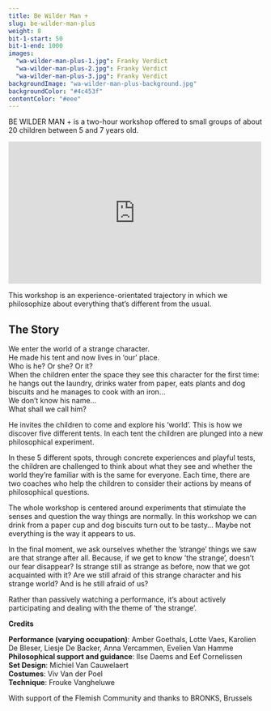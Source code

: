 ```yaml
---
title: Be Wilder Man +
slug: be-wilder-man-plus
weight: 8
bit-1-start: 50
bit-1-end: 1000
images:
  "wa-wilder-man-plus-1.jpg": Franky Verdict
  "wa-wilder-man-plus-2.jpg": Franky Verdict
  "wa-wilder-man-plus-3.jpg": Franky Verdict
backgroundImage: "wa-wilder-man-plus-background.jpg"
backgroundColor: "#4c453f"
contentColor: "#eee"
---
```

<style>
  #main {
    background-size: cover;
    background-attachment: fixed;
    background-repeat: no-repeat;
    background-position: center center;
  }

  #content {
    text-shadow: 1px 1px 1px rgba(0, 0, 0, 0.5);
  }
</style>
BE WILDER MAN + is a two-hour workshop offered to small groups of about 20 children between 5 and 7 years old.

<iframe src="https://player.vimeo.com/video/148214920?title=0&byline=0&portrait=0" width="500" height="281" frameborder="0" webkitallowfullscreen mozallowfullscreen allowfullscreen></iframe>

This workshop is an experience-orientated trajectory in which we philosophize about everything that’s different from the usual.

## The Story

We enter the world of a strange character. <br>
He made his tent and now lives in ‘our’ place. <br>
Who is he? Or she? Or it? <br>
When the children enter the space they see this character for the first time: <br>
he hangs out the laundry, drinks water from paper, eats plants and dog biscuits and he manages to cook with an iron… <br>
We don’t know his name…<br>
What shall we call him?<br>

He invites the children to come and explore his ‘world’. This is how we discover five different tents. In each tent the children are plunged into a new philosophical experiment.

In these 5 different spots, through concrete experiences and playful tests, the children are challenged to think about what they see and whether the world they’re familiar with is the same for everyone. Each time, there are two coaches who help the children to consider their actions by means of philosophical questions.

The whole workshop is centered around experiments that stimulate the senses and question the way things are normally. In this workshop we can drink from a paper cup and dog biscuits turn out to be tasty…  Maybe not everything is the way it appears to us.

In the final moment, we ask ourselves whether the ’strange’ things we saw are that strange after all. Because, if we get to know ’the strange’, doesn’t our fear disappear? Is strange still as strange as before, now that we got acquainted with it? Are we still afraid of this strange character and his strange world? And is he still afraid of us?

Rather than passively watching a performance, it’s about actively participating and dealing with the theme of ‘the strange’.

**Credits**

**Performance (varying occupation)**: Amber Goethals, Lotte Vaes, Karolien De Bleser, Liesje De Backer, Anna Vercammen, Evelien Van Hamme<br>
**Philosophical support and guidance**: Ilse Daems and Eef Cornelissen<br>
**Set Design**: Michiel Van Cauwelaert<br>
**Costumes**: Viv Van der Poel<br>
**Technique**: Frouke Vangheluwe<br>

With support of the Flemish Community and thanks to  BRONKS, Brussels
